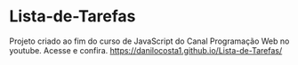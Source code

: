 # Lista-de-Tarefas
 Projeto criado ao fim do curso de JavaScript do Canal Programação Web no youtube.
 Acesse e confira.
https://danilocosta1.github.io/Lista-de-Tarefas/
